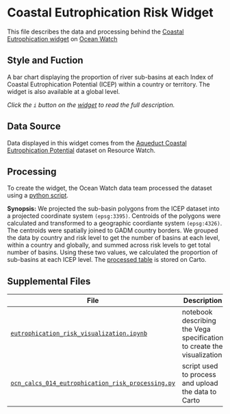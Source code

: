 # Coastal Eutrophication Risk Widget
This file describes the data and processing behind the [Coastal Eutrophication widget](https://bit.ly/3BlgYiK) on [Ocean Watch](https://oceanwatchdata.org)

## Style and Fuction
A bar chart displaying the proportion of river sub-basins at each Index of Coastal Eutrophication Potential (ICEP) within a country or territory. The widget is also available at a global level. 

*Click the `i` button on the [widget](https://bit.ly/3BlgYiK) to read the full description.*

## Data Source
Data displayed in this widget comes from the [Aqueduct Coastal Eutrophication Potential](https://resourcewatch.org/data/explore/wat059-Aqueduct-Coastal-Eutrophication-Potential) dataset on Resource Watch.

## Processing
To create the widget, the Ocean Watch data team processed the dataset using a [python script](https://github.com/resource-watch/ocean-watch-data/blob/main/widgets/ocn_calcs_014_eutrophication_risk/ocn_calcs_014_eutrophication_risk_processing.py). 

**Synopsis:** We projected the sub-basin polygons from the ICEP dataset into a projected coordinate system `(epsg:3395)`. Centroids of the polygons were calculated and transformed to a geographic coordiante system `(epsg:4326)`. The centroids were spatially joined to GADM country borders. We grouped the data by country and risk level to get the number of basins at each level, within a country and globally, and summed across risk levels to get total number of basins. Using these two values, we calculated the proportion of sub-basins at each ICEP level. The [processed table](https://resourcewatch.carto.com/u/wri-rw/dataset/ocn_calcs_014_eutrophication_risk) is stored on Carto.

## Supplemental Files 
| File | Description |
| --------------- | --------------- |
|  [`eutrophication_risk_visualization.ipynb`](https://github.com/resource-watch/ocean-watch-data/blob/main/widgets/ocn_calcs_014_eutrophication_risk/eutrophication_risk_visualization.ipynb)  |    notebook describing the Vega specification to create the visualization| 
| [`ocn_calcs_014_eutrophication_risk_processing.py`](https://github.com/resource-watch/ocean-watch-data/blob/main/widgets/ocn_calcs_014_eutrophication_risk/ocn_calcs_014_eutrophication_risk_processing.py)  |     script used to process and upload the data to Carto | 
